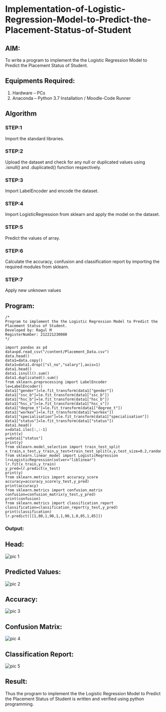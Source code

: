 # Implementation-of-Logistic-Regression-Model-to-Predict-the-Placement-Status-of-Student

## AIM:
To write a program to implement the the Logistic Regression Model to Predict the Placement Status of Student.

## Equipments Required:
1. Hardware – PCs
2. Anaconda – Python 3.7 Installation / Moodle-Code Runner

## Algorithm
### STEP:1
 Import the standard libraries.
 ### STEP:2
 Upload the dataset and check for any null or duplicated values using .isnull() and .duplicated() function respectively.
 ### STEP:3
 Import LabelEncoder and encode the dataset.
 ### STEP:4
 Import LogisticRegression from sklearn and apply the model on the dataset.
 ### STEP:5
 Predict the values of array.
 ### STEP:6
Calculate the accuracy, confusion and classification report by importing the required modules from sklearn.
### STEP:7
Apply new unknown values
## Program:
```
/*
Program to implement the the Logistic Regression Model to Predict the Placement Status of Student.
Developed by: Ragul M
RegisterNumber: 212221230080 
*/
```
~~~
import pandas as pd
data=pd.read_csv("/content/Placement_Data.csv")
data.head()
data1=data.copy()
data1=data1.drop(["sl_no","salary"],axis=1)
data1.head()
data1.isnull().sum()
data1.duplicated().sum()
from sklearn.preprocessing import LabelEncoder
le=LabelEncoder()
data1["gender"]=le.fit_transform(data1["gender"])
data1["ssc_b"]=le.fit_transform(data1["ssc_b"])
data1["hsc_b"]=le.fit_transform(data1["hsc_b"])
data1["hsc_s"]=le.fit_transform(data1["hsc_s"])
data1["degree_t"]=le.fit_transform(data1["degree_t"])
data1["workex"]=le.fit_transform(data1["workex"])
data1["specialisation"]=le.fit_transform(data1["specialisation"])
data1["status"]=le.fit_transform(data1["status"])
data1.head()
x=data1.iloc[:,:-1]
print(x)
y=data1["status"]
print(y)
from sklearn.model_selection import train_test_split
x_train,x_test,y_train,y_test=train_test_split(x,y,test_size=0.2,random_state=0)
from sklearn.linear_model import LogisticRegression
lr=LogisticRegression(solver="liblinear")
lr.fit(x_train,y_train)
y_pred=lr.predict(x_test)
print(y)
from sklearn.metrics import accuracy_score
accuracy=accuracy_score(y_test,y_pred)
print(accuracy)
from sklearn.metrics import confusion_matrix
confusion=confusion_matrix(y_test,y_pred)
print(confusion)
from sklearn.metrics import classification_report
classification=classification_report(y_test,y_pred)
print(classification)
lr.predict([[1,80,1,90,1,1,90,1,0,85,1,85]])
~~~
### Output:
## Head:
![pic 1]()
## Predicted Values:
![pic 2]()
## Accuracy:
![pic 3]()
## Confusion Matrix:
![pic 4]()
## Classification Report:
![pic 5]()
##  Result:
Thus the program to implement the the Logistic Regression Model to Predict the Placement Status of Student is written and verified using python programming.
